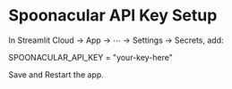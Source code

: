 # Spoonacular API Key Setup
In Streamlit Cloud → App → ⋯ → Settings → Secrets, add:

SPOONACULAR_API_KEY = "your-key-here"

Save and Restart the app.
